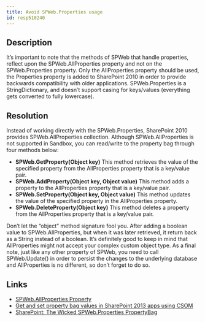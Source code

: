 ```yaml
---
title: Avoid SPWeb.Properties usage
id: resp510240
---
```

## Description
It’s important to note that the methods of SPWeb that handle properties, reflect upon the SPWeb.AllProperties property and not on the SPWeb.Properties property. Only the AllProperties property should be used, the Properties property is added to SharePoint 2010 in order to provide backwards compatibility with older applications.
SPWeb.Properties is a StringDictionary, and doesn’t support casing for keys/values (everything gets converted to fully lowercase).

## Resolution
Instead of working directly with the SPWeb.Properties, SharePoint 2010 provides SPWeb.AllProperties collection. Although SPWeb.AllProperties is not supported in Sandbox, you can read/write to the property bag through four methods below:

- **SPWeb.GetProperty(Object key)** This method retrieves the value of the specified property from the AllProperties property that is a key/value pair.
- **SPWeb.AddProperty(Object key, Object value)** This method adds a property to the AllProperties property that is a key/value pair.
- **SPWeb.SetProperty(Object key, Object value)** This method updates the value of the specified property in the AllProperties property.
- **SPWeb.DeleteProperty(Object key)** This method deletes a property from the AllProperties property that is a key/value pair.

Don’t let the “object” method signature fool you. After adding a boolean value to SPWeb.AllProperties, but when it was later retrieved, it return back as a String instead of a boolean. It’s definitely good to keep in mind that AllProperties might not accept your complex custom object type.
As a final note, just like any other property of SPWeb, you need to call SPWeb.Update() in order to persist the changes to the underlying database and AllProperties is no different, so don’t forget to do so.

## Links
- [SPWeb.AllProperties Property](http://msdn.microsoft.com/en-us/library/microsoft.sharepoint.spweb.allproperties(v=office.14).aspx)
- [Get and set property bag values in SharePoint 2013 apps using CSOM](http://sureshpydi.blogspot.in/2013/05/set-and-get-property-bag-values-in.html)
- [SharePoint: The Wicked SPWeb.Properties PropertyBag](http://trentacular.com/2009/06/sharepoint-the-wicked-spwebproperties-propertybag/)
